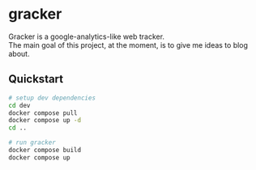 # gracker

Gracker is a google-analytics-like web tracker.   
The main goal of this project, at the moment, is to give me ideas to blog about.


## Quickstart

```sh
# setup dev dependencies
cd dev
docker compose pull
docker compose up -d
cd ..

# run gracker
docker compose build
docker compose up
```
